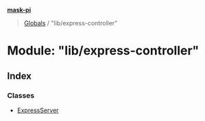 **[mask-pi](../README.md)**

> [Globals](../globals.md) / "lib/express-controller"

# Module: "lib/express-controller"

## Index

### Classes

* [ExpressServer](../classes/_lib_express_controller_.expressserver.md)
